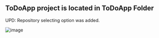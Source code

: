 ## ToDoApp project is located in ToDoApp Folder
UPD: Repository selecting option was added.

![image](https://user-images.githubusercontent.com/128145450/233869967-abc21a80-dc02-4918-a57c-cad525ddaed7.png)

